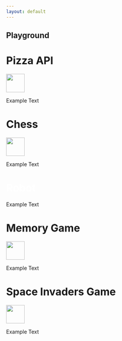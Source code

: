 ```yaml
---
layout: default
---
```

<style>
a {
  color: white;
  text-decoration: none;
}
</style>

## Playground

<div class="index-Container">
  <div id="div2" class="shadow">
    <h1>Pizza API</h1>
    <img src="{{ site.baseurl }}/images/pizzaIndex.png" width="50" height="50">
    <p>Example Text</p>
  </div>
  <div id="div3" class="shadow">
    <h1>Chess</h1>
    <img src="{{ site.baseurl }}/images/white_pawn.png" width="50" height="50">
    <p>Example Text</p>
  </div>
  <div id="div1" class="shadow">
    <a href="{{ site.baseurl }}/robot_md/robot"><h1>Robot</h1></a>
    <canvas id="sim" width="50" height="50"></canvas>
    <p>Example Text</p>
  </div>
  <div id="div4" class="shadow">
    <h1>Memory Game</h1>
    <img src="{{ site.baseurl }}/images/Playground-Logo-transparent.png" width="50" height="50">
    <p>Example Text</p>
  </div>
  <div id="div5" class="shadow">
    <h1>Space Invaders Game</h1>
    <img src="{{ site.baseurl }}/images/space.png" width="50" height="50">
    <p>Example Text</p>
  </div>
</div>

<div style="padding: 400px;"></div>

<script>
  const path = "https://f1nnc.github.io/Playground/images/robotIdle.png";
  var imageX = 0;
  var imageY = 0;
  var sim = document.getElementById("sim");
  var ctx = sim.getContext("2d");

  var image = new Image();
  image.src = path;
  image.onload = function() {
    drawImage();
  };

  function drawImage() {
    ctx.clearRect(0, 0, 50, 50);
    ctx.drawImage(image, imageX, imageY, 128, 128, 0, 0, 50, 50);
  }

  function updateImage() {
    imageX = imageX + 128;

    if (imageX > 512) {
      imageX = 0;

      if (imageY < 384) {
        imageY = imageY + 128;
      } else {
        imageY = 0;
      }
    }

    if (imageY === 384 && imageX === 256) {
      imageX = 0;
      imageY = 0;
    }
  }

  function draw() {
    ctx.clearRect(0, 0, 50, 50);
    drawImage();
  }

  setInterval(draw, 10);
  setInterval(updateImage, 75);
</script>
